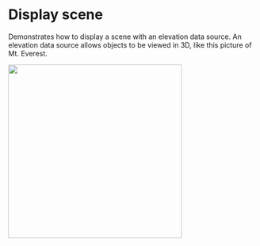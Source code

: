 # Display scene

Demonstrates how to display a scene with an elevation data source. An elevation data source allows objects to be viewed in 3D, like this picture of Mt. Everest.

<img src="Display scene" width="350"/>



